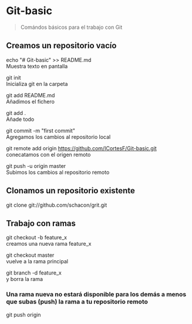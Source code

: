 # Git-basic

> Comándos básicos para el trabajo con Git 

## Creamos un repositorio vacío

echo "# Git-basic" >> README.md  
Muestra texto en pantalla

git init  
Inicializa git en la carpeta

git add README.md  
Añadimos el fichero 

git add .  
Añade todo

git commit -m "first commit"  
Agregamos los cambios al repositorio local

git remote add origin https://github.com/ICortesF/Git-basic.git  
conecatamos con el origen remoto

git push -u origin master  
Subimos los cambios al repositorio remoto

## Clonamos un repositorio existente
git clone git://github.com/schacon/grit.git  

## Trabajo con ramas

git checkout -b feature_x  
creamos una nueva rama feature_x

git checkout master  
vuelve a la rama principal


git branch -d feature_x  
y borra la rama

### Una rama nueva no estará disponible para los demás a menos que subas (push) la rama a tu repositorio remoto
git push origin <branch>  
